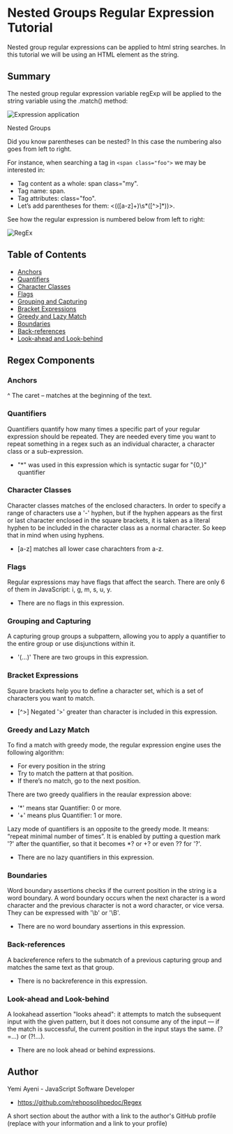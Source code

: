 # Nested Groups Regular Expression Tutorial

Nested group regular expressions can be applied to html string searches. In this tutorial we will be using an HTML <span> element as the string.

## Summary
The nested group regular expression variable regExp will be applied to the string variable using the .match() method: 

![Expression application](<../Media/Screenshot 2024-01-29 at 11.30.16 AM.png>)

Nested Groups

Did you know parentheses can be nested? In this case the numbering also goes from left to right.

For instance, when searching a tag in `<span class="foo">` we may be interested in:

- Tag content as a whole: span class="my".
- Tag name: span.
- Tag attributes: class="foo".
- Let’s add parentheses for them: <(([a-z]+)\s*([^>]*))>.

See how the regular expression is numbered below from left to right:

![RegEx](<../Media/Screenshot 2024-01-29 at 11.54.39 AM.png>)

## Table of Contents

- [Anchors](#anchors)
- [Quantifiers](#quantifiers)
- [Character Classes](#character-classes)
- [Flags](#flags)
- [Grouping and Capturing](#grouping-and-capturing)
- [Bracket Expressions](#bracket-expressions)
- [Greedy and Lazy Match](#greedy-and-lazy-match)
- [Boundaries](#boundaries)
- [Back-references](#back-references)
- [Look-ahead and Look-behind](#look-ahead-and-look-behind)

## Regex Components

### Anchors

 ^ The caret – matches at the beginning of the text.

### Quantifiers
Quantifiers quantify how many times a specific part of your regular expression should be repeated.  They are needed every time you want to repeat something in a regex such as an individual character, a character class or a sub-expression.

 - "*" was used in this expression which is syntactic sugar for "{0,}" quantifier

### Character Classes
Character classes matches of the enclosed characters. In order to specify a range of characters use a '-' hyphen, but if the hyphen appears as the first or last character enclosed in the square brackets, it is taken as a literal hyphen to be included in the character class as a normal character. So keep that in mind when using hyphens.

- [a-z] matches all lower case charachters from a-z.

### Flags
Regular expressions may have flags that affect the search. There are only 6 of them in JavaScript: i, g, m, s, u, y.
- There are no flags in this expression.

### Grouping and Capturing
A capturing group groups a subpattern, allowing you to apply a quantifier to the entire group or use disjunctions within it. 
- '(...)' There are two groups in this expression.

### Bracket Expressions
Square brackets help you to define a character set, which is a set of characters you want to match.
- [^>] Negated '>' greater than character is included in this expression.

### Greedy and Lazy Match
To find a match with greedy mode, the regular expression engine uses the following algorithm:

- For every position in the string
- Try to match the pattern at that position.
- If there’s no match, go to the next position.

There are two greedy qualifiers in the reaular expression above:
- '*' means star Quantifier: 0 or more.
- '+' means plus Quantifier: 1 or more.

Lazy mode of quantifiers is an opposite to the greedy mode. It means: “repeat minimal number of times”. It is enabled by putting a question mark '?' after the quantifier, so that it becomes *? or +? or even ?? for '?'.
- There are no lazy quantifiers in this expression.

### Boundaries
Word boundary assertions checks if the current position in the string is a word boundary. A word boundary occurs when the next character is a word character and the previous character is not a word character, or vice versa. They can be expressed with '\b' or '\B'.

- There are no word boundary assertions in this expression.

### Back-references
A backreference refers to the submatch of a previous capturing group and matches the same text as that group. 
- There is no backreference in this expression.

### Look-ahead and Look-behind
A lookahead assertion "looks ahead": it attempts to match the subsequent input with the given pattern, but it does not consume any of the input — if the match is successful, the current position in the input stays the same. (?=...) or (?!...).

- There are no look ahead or behind expressions.


## Author
Yemi Ayeni - JavaScript Software Developer
- https://github.com/rehposolihpedoc/Regex

A short section about the author with a link to the author's GitHub profile (replace with your information and a link to your profile)
